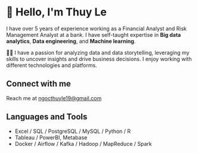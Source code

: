 # 👋 Hello, I'm Thuy Le

I have over 5 years of experience working as a Financial Analyst and Risk Management Analyst at a bank. I have self-taught expertise in **Big data analytics**, **Data engineering**, and **Machine learning**.

🧑‍💻 I have a passion for analyzing data and data storytelling, leveraging my skills to uncover insights and drive business decisions. I enjoy working with different technologies and platforms.


## Connect with me
Reach me at ngocthuyle19@gmail.com 

## Languages and Tools

- Excel / SQL / PostgreSQL / MySQL / Python / R
- Tableau / PowerBI, Metabase
- Docker / Airflow / Kafka / Hadoop / MapReduce / Spark



<!---
ThuyLe2410/ThuyLe2410 is a ✨ special ✨ repository because its `README.md` (this file) appears on your GitHub profile.
You can click the Preview link to take a look at your changes.
--->
